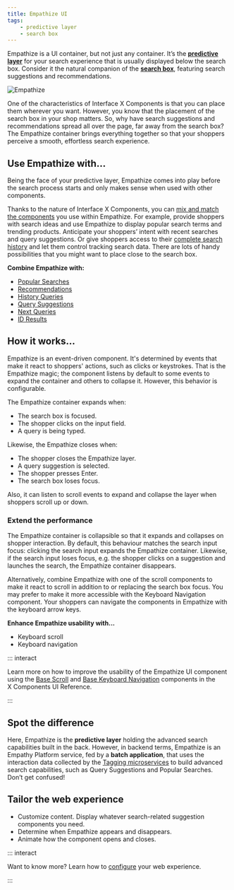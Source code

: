 ```yaml
---
title: Empathize UI
tags:
    - predictive layer
    - search box
---
```


Empathize is a UI container, but not just any container. It’s the
**[predictive layer](/explore-empathy-platform/overview/predictive-layer.md)** for your search
experience that is usually displayed below the search box. Consider it the natural companion of the
**[search box](search-box.md)**, featuring search suggestions and recommendations.

![Empathize](~@assets/media/interface/x-empathize.gif)

One of the characteristics of Interface&nbsp;X&nbsp;Components is that you can place them
wherever you want. However, you know that the placement of the search box in your shop matters. So,
why have search suggestions and recommendations spread all over the page, far away from the search
box? The Empathize container brings everything together so that your shoppers perceive a smooth,
effortless search experience.

## Use Empathize with...

Being the face of your predictive layer, Empathize comes into play before the search process starts
and only makes sense when used with other components.

Thanks to the nature of Interface&nbsp;X&nbsp;Components, you can [mix and match the components](/explore-empathy-platform/experience-search-and-discovery/readme.md#mix-and-match-your-experience)  you use within
Empathize. For example, provide shoppers with search ideas and use Empathize to display popular
search terms and trending products. Anticipate your shoppers’ intent with recent searches and
query suggestions. Or give shoppers access to their [complete search history](my-history.md) and let them control tracking search data. There are lots of handy possibilities that you might want to place close to the
search box.

**Combine Empathize with:**

- [Popular Searches](popular-searches.md)
- [Recommendations](recommendations.md)
- [History Queries](history-queries.md)
- [Query Suggestions](query-suggestions.md)
- [Next Queries](next-queries.md)
- [ID Results](id-results.md)

## How it works...

Empathize is an event-driven component. It's determined by events that make it react to shoppers'
actions, such as clicks or keystrokes. That is the Empathize magic; the component listens by default
to some events to expand the container and others to collapse it. However, this behavior is
configurable.

The Empathize container expands when:

- The search box is focused.
- The shopper clicks on the input field.
- A query is being typed.

Likewise, the Empathize closes when:

- The shopper closes the Empathize layer.
- A query suggestion is selected.
- The shopper presses Enter.
- The search box loses focus.

Also, it can listen to scroll events to expand and collapse the layer when shoppers scroll up or
down.

### Extend the performance

The Empathize container is collapsible so that it expands and collapses on shopper interaction. By
default, this behaviour matches the search input focus: clicking the search input expands the
Empathize container. Likewise, if the search input loses focus, e.g. the shopper clicks on a
suggestion and launches the search, the Empathize container disappears.

Alternatively, combine Empathize with one of the scroll components to make it react to scroll in
addition to or replacing the search box focus. You may prefer to make it more accessible with the
Keyboard Navigation component. Your shoppers can navigate the components in Empathize with the
keyboard arrow keys.

**Enhance Empathize usability with...**  

- Keyboard scroll
- Keyboard navigation

::: interact

Learn more on how to improve the usability of the Empathize UI component using the [Base Scroll](/develop-empathy-platform/ui-reference/components/base-components/scroll/x-components.base-scroll.md) and [Base Keyboard Navigation](/develop-empathy-platform/ui-reference/components/base-components/x-components.base-keyboard-navigation.md) components in the X&nbsp;Components UI Reference.

:::


## Spot the difference

Here, Empathize is the **predictive layer** holding the advanced search capabilities built in the
back. However, in backend terms, Empathize is an Empathy Platform service, fed by a **batch
application**, that uses the interaction data collected by the
[Tagging microservices](/explore-empathy-platform/capture-shopper-interaction/) to build advanced
search capabilities, such as Query Suggestions and Popular Searches. Don’t get confused!

## Tailor the web experience

- Customize content. Display whatever search-related suggestion components you need.
- Determine when Empathize appears and disappears.
- Animate how the component opens and closes.

::: interact

Want to know more? Learn how to [configure](/develop-empathy-platform/ui-reference/components/empathize/x-components.empathize.md) your web
experience.

:::
